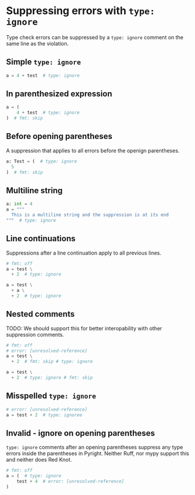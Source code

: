 # Suppressing errors with `type: ignore`

Type check errors can be suppressed by a `type: ignore` comment on the same line as the violation.

## Simple `type: ignore`

```py
a = 4 + test  # type: ignore
```

## In parenthesized expression

```py
a = (
    4 + test  # type: ignore
)  # fmt: skip
```

## Before opening parentheses

A suppression that applies to all errors before the openign parentheses.

```py
a: Test = (  # type: ignore
  5
)  # fmt: skip
```

## Multiline string

```py
a: int = 4
a = """
  This is a multiline string and the suppression is at its end
"""  # type: ignore
```

## Line continuations

Suppressions after a line continuation apply to all previous lines.

```py
# fmt: off
a = test \
  + 2  # type: ignore

a = test \
  + a \
  + 2  # type: ignore
```

## Nested comments

TODO: We should support this for better interopability with other suppression comments.

```py
# fmt: off
# error: [unresolved-reference]
a = test \
  + 2  # fmt: skip # type: ignore

a = test \
  + 2  # type: ignore # fmt: skip
```

## Misspelled `type: ignore`

```py
# error: [unresolved-reference]
a = test + 2  # type: ignoree
```

## Invalid - ignore on opening parentheses

`type: ignore` comments after an opening parentheses suppress any type errors inside the parentheses
in Pyright. Neither Ruff, nor mypy support this and neither does Red Knot.

```py
# fmt: off
a = (  # type: ignore
    test + 4  # error: [unresolved-reference]
)
```
